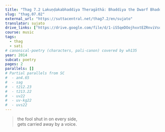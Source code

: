 ```yaml
---
title: "Thag 7.2 Lakuṇḍakabhaddiya Theragāthā: Bhaddiya the Dwarf Bhaddiya"
slug: "thag.07.02"
external_url: "https://suttacentral.net/thag7.2/en/sujato"
translator: sujato
drive_links: ["https://drive.google.com/file/d/1-iS5qeDOojhxxtEZRnviVsqW-IifyjMU/view?usp=drivesdk"]
course: music
tags:
  - thag
  - sati
# canonical-poetry (characters, pali-canon) covered by wh135
year: 2014
subcat: poetry
pages: 2
parallels: []
# Partial parallels from SC
#  - an4.65
#  - sag
#  - t212.23
#  - t213.22
#  - uv22
#  - uv-kg22
#  - uvs22
---
```


> the fool shut in on every side,  
gets carried away by a voice.
